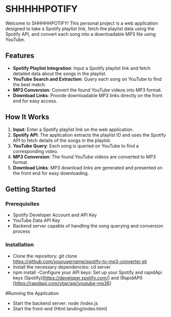 # SHHHHHPOTIFY

Welcome to SHHHHHPOTIFY! This personal project is a web application designed to take a Spotify playlist link, fetch the playlist data using the Spotify API, and convert each song into a downloadable MP3 file using YouTube.

## Features

- **Spotify Playlist Integration**: Input a Spotify playlist link and fetch detailed data about the songs in the playlist.
- **YouTube Search and Extraction**: Query each song on YouTube to find the best match.
- **MP3 Conversion**: Convert the found YouTube videos into MP3 format.
- **Download Links**: Provide downloadable MP3 links directly on the front end for easy access.

## How It Works

1. **Input**: Enter a Spotify playlist link on the web application.
2. **Spotify API**: The application extracts the playlist ID and uses the Spotify API to fetch details of the songs in the playlist.
3. **YouTube Query**: Each song is queried on YouTube to find a corresponding video.
4. **MP3 Conversion**: The found YouTube videos are converted to MP3 format.
5. **Download Links**: MP3 download links are generated and presented on the front end for easy downloading.

## Getting Started

### Prerequisites

- Spotify Developer Account and API Key
- YouTube Data API Key
- Backend server capable of handling the song querying and conversion process

### Installation
- Clone the repository:
        git clone https://github.com/yourusername/spotify-to-mp3-converter.git
- Install the necessary dependencies:
        cd server
- npm install
-Configure your API keys:
Set up your Spotify and rapidApi keys (Spotify)[https://developer.spotify.com/] and (RapidAPI)[https://rapidapi.com/ytjar/api/youtube-mp36]

#Running the Application
- Start the backend server:
      node /index.js
- Start the front-end (Html landing/index.html)
